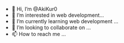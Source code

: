 - 👋 Hi, I’m @AkiKur0
- 👀 I’m interested in web development...
- 🌱 I’m currently learning web development ...
- 💞️ I’m looking to collaborate on ...
- 📫 How to reach me ...

<!---
AkiKur0/AkiKur0 is a ✨ special ✨ repository because its `README.md` (this file) appears on your GitHub profile.
You can click the Preview link to take a look at your changes.
--->
